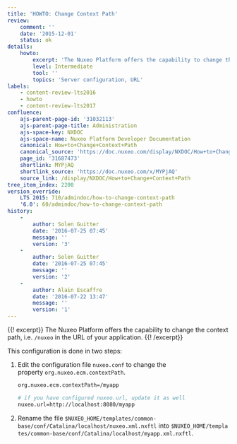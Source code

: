 ```yaml
---
title: 'HOWTO: Change Context Path'
review:
    comment: ''
    date: '2015-12-01'
    status: ok
details:
    howto:
        excerpt: 'The Nuxeo Platform offers the capability to change the context path, i.e. /nuxeo in the URL of your application.'
        level: Intermediate
        tool: ''
        topics: 'Server configuration, URL'
labels:
    - content-review-lts2016
    - howto
    - content-review-lts2017
confluence:
    ajs-parent-page-id: '31032113'
    ajs-parent-page-title: Administration
    ajs-space-key: NXDOC
    ajs-space-name: Nuxeo Platform Developer Documentation
    canonical: How+to+Change+Context+Path
    canonical_source: 'https://doc.nuxeo.com/display/NXDOC/How+to+Change+Context+Path'
    page_id: '31687473'
    shortlink: MYPjAQ
    shortlink_source: 'https://doc.nuxeo.com/x/MYPjAQ'
    source_link: /display/NXDOC/How+to+Change+Context+Path
tree_item_index: 2200
version_override:
    LTS 2015: 710/admindoc/how-to-change-context-path
    '6.0': 60/admindoc/how-to-change-context-path
history:
    -
        author: Solen Guitter
        date: '2016-07-25 07:45'
        message: ''
        version: '3'
    -
        author: Solen Guitter
        date: '2016-07-25 07:45'
        message: ''
        version: '2'
    -
        author: Alain Escaffre
        date: '2016-07-22 13:47'
        message: ''
        version: '1'
---
```


{{! excerpt}}
The Nuxeo Platform offers the capability to change the context path, i.e.&nbsp;`/nuxeo`&nbsp;in the URL of your application.
{{! /excerpt}}

This configuration is done in two steps:

1.  Edit the&nbsp;configuration file `nuxeo.conf`&nbsp;to change the property&nbsp;`org.nuxeo.ecm.contextPath`.

    ```bash
    org.nuxeo.ecm.contextPath=/myapp

    # if you have configured nuxeo.url, update it as well
    nuxeo.url=http://localhost:8080/myapp
    ```

2.  Rename the file&nbsp;`$NUXEO_HOME/templates/common-base/conf/Catalina/localhost/nuxeo.xml.nxftl`&nbsp;into&nbsp;`$NUXEO_HOME/templates/common-base/conf/Catalina/localhost/myapp.xml.nxftl`.

&nbsp;
